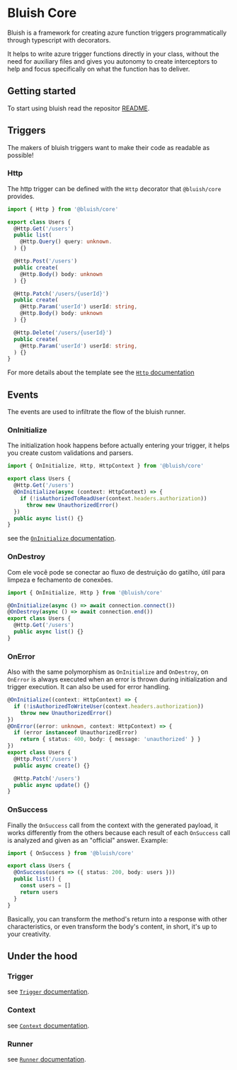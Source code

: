 # Bluish Core

Bluish is a framework for creating azure function triggers programmatically through typescript with decorators.

It helps to write azure trigger functions directly in your class, without the need for auxiliary files and gives you autonomy to create interceptors to help and focus specifically on what the function has to deliver.

## Getting started

To start using bluish read the repositor [README](../../README.md).

## Triggers

The makers of bluish triggers want to make their code as readable as possible!

### Http

The http trigger can be defined with the `Http` decorator that `@bluish/core` provides.

```ts
import { Http } from '@bluish/core'

export class Users {
  @Http.Get('/users')
  public list(
    @Http.Query() query: unknown.
  ) {}

  @Http.Post('/users')
  public create(
    @Http.Body() body: unknown
  ) {}

  @Http.Patch('/users/{userId}')
  public create(
    @Http.Param('userId') userId: string,
    @Http.Body() body: unknown
  ) {}

  @Http.Delete('/users/{userId}')
  public create(
    @Http.Param('userId') userId: string,
  ) {}
}
```

For more details about the template see the [`Http` documentation](./docs/decorators/http.md)

## Events

The events are used to infiltrate the flow of the bluish runner.

### OnInitialize

The initialization hook happens before actually entering your trigger, it helps you create custom validations and parsers.

```ts
import { OnInitialize, Http, HttpContext } from '@bluish/core'

export class Users {
  @Http.Get('/users')
  @OnInitialize(async (context: HttpContext) => {
    if (!isAuthorizedToReadUser(context.headers.authorization))
      throw new UnauthorizedError()
  })
  public async list() {}
}
```

see the [`OnInitialize` documentation](./docs/decorators/on-initialize.md).

### OnDestroy

Com ele você pode se conectar ao fluxo de destruição do gatilho, útil para limpeza e fechamento de conexões.

```ts
import { OnInitialize, Http } from '@bluish/core'

@OnInitialize(async () => await connection.connect())
@OnDestroy(async () => await connection.end())
export class Users {
  @Http.Get('/users')
  public async list() {}
}
```

### OnError

Also with the same polymorphism as `OnInitialize` and `OnDestroy`, on `OnError` is always executed when an error is thrown during initialization and trigger execution. It can also be used for error handling.

```ts
@OnInitialize((context: HttpContext) => {
  if (!isAuthorizedToWriteUser(context.headers.authorization))
    throw new UnauthorizedError()
})
@OnError((error: unknown, context: HttpContext) => {
  if (error instanceof UnauthorizedError)
    return { status: 400, body: { message: 'unauthorized' } }
})
export class Users {
  @Http.Post('/users')
  public async create() {}

  @Http.Patch('/users')
  public async update() {}
}
```

### OnSuccess

Finally the `OnSuccess` call from the context with the generated payload, it works differently from the others because each result of each `OnSuccess` call is analyzed and given as an "official" answer. Example:

```ts
import { OnSuccess } from '@bluish/core'

export class Users {
  @OnSuccess(users => ({ status: 200, body: users }))
  public list() {
    const users = []
    return users
  }
}
```

Basically, you can transform the method's return into a response with other characteristics, or even transform the body's content, in short, it's up to your creativity.

## Under the hood

### Trigger

see [`Trigger` documentation](./docs/decorators/trigger.md).

### Context

see [`Context` documentation](./docs/context.md).
### Runner

see [`Runner` documentation](./docs/runner.md).
